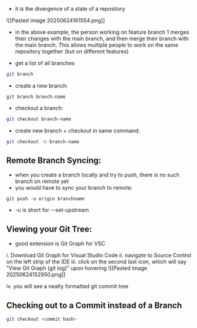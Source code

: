 
- it is the divergence of a state of a repository

![[Pasted image 20250624161554.png]]
- in the above example, the person working on feature branch 1 merges their changes with the main branch, and then merge their branch with the main branch. This allows multiple people to work on the same repository together (but on different features)














- get a list of all branches
```bash
git branch
```
- create a new branch:
```
git branch branch-name
```
- checkout a branch:
```bash
git checkout branch-name
```
- create new branch + checkout in same command:
```bash
git checkout -b branch-name
```

## Remote Branch Syncing:
- when you create a branch locally and try to push, there is no such branch on remote yet
- you would have to sync your branch to remote:
```
git push -u origin branchname
```
- -u is short for --set-upstream

## Viewing your Git Tree:
- good extension is Git Graph for VSC

i. Download Git Graph for Visual Studio Code
ii. navigate to Source Control on the left strip of the IDE
iii. click on the second last icon, which will say "View Git Graph (git log)" upon hovering
	![[Pasted image 20250624152950.png]]

iv. you will see a neatly formatted git commit tree


## Checking out to a Commit instead of a Branch
```bash
git checkout <commit hash>
```

